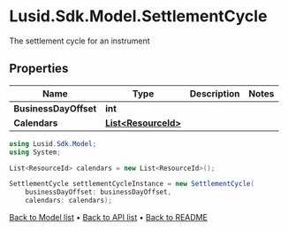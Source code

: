 # Lusid.Sdk.Model.SettlementCycle
The settlement cycle for an instrument

## Properties

Name | Type | Description | Notes
------------ | ------------- | ------------- | -------------
**BusinessDayOffset** | **int** |  | 
**Calendars** | [**List&lt;ResourceId&gt;**](ResourceId.md) |  | 

```csharp
using Lusid.Sdk.Model;
using System;

List<ResourceId> calendars = new List<ResourceId>();

SettlementCycle settlementCycleInstance = new SettlementCycle(
    businessDayOffset: businessDayOffset,
    calendars: calendars);
```

[Back to Model list](../README.md#documentation-for-models) &#8226; [Back to API list](../README.md#documentation-for-api-endpoints) &#8226; [Back to README](../README.md)
